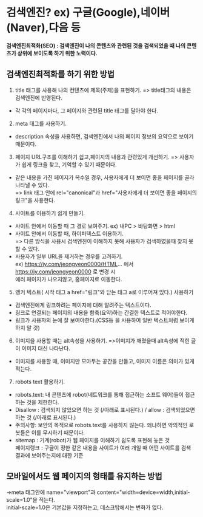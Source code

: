 # 검색엔진?  ex) 구글(Google),네이버(Naver),다음 등
**검색엔진최적화(SEO) : 검색엔진이 나의 콘텐츠와 관련된 것을 검색되었을 때 나의 콘텐츠가 상위에 보이도록 하기 위한 노력이다.** <br>

 ## 검색엔진최적화를 하기 위한 방법

1. title 태그를 사용해 나의 컨탠츠에 제목(주제)을 표현하기. => title태그의 내용은 검색엔진에 반영된다.
 - 각 각의 페이지마다, 그 페이지와 관련된 title 태그를 달아야 한다.
2. meta 태그를 사용하기.
- description 속성을 사용하면, 검색엔진에서 나의 페이지 정보의 요약으로 보이기 때문이다.
3. 페이지 URL구조를 이해하기 쉽고,페이지의 내용과 관련있게 개선하기. => 사용자가 쉽게 링크을 찾고, 기억할 수 있기 때문이다.
- 같은 내용을 가진 페이지가 복수일 경우, 사용자에게 더 보이면 좋을 페이지를 골라 나타낼 수 있다.<br>
 => link 태그 안에 rel="canonical"과 href="사용자에게 더 보이면 좋을 페이지의 링크"을 사용한다.
4. 사이트를 이용하기 쉽게 만들기.
- 사이트 안에서 이동할 때 그 경로 보여주기.
ex) 내PC > 바탕화면 > html
- 사이트 안에서 이동할 때, 하이퍼텍스트 이용하기.<br>
=> 다른 방식을 사용시 검색엔진이 이해하지 못해 사용자가 검색하였을때 찾지 못할 수 있다.
- 사용자가 일부 URL을 제거하는 경우를 고려하기. <br>
ex) https://jy.com/jeongyeon0000/HTML... 에서 https://jy.com/jeongyeon0000 로 변경 시<br>
에러 페이지가 나오지않고, 홈페이지로 이동한다.
 5. 앵커 텍스트( 시작 태그 a href="링크"와 닫는 태그 a로 이루어져 있다.) 사용하기
- 검색엔진에게 링크하려는 페이지에 대해 알려주는 텍스트이다.
- 링크로 연결되는 페이지의 내용을 함축(요약)하는 간결한 택스트로 적어야한다.
- 링크가 사용자의 눈에 잘 보여야한다.(CSS등 을 사용하여 일반 텍스트처럼 보이게 하지 말 것)
6. 이미지을 사용할 때는 alt속성을 사용하기. =>이미지가 깨졌을때 alt속성에 적힌 글이 이미지 대신 나타난다.
- 이미지를 사용할 때, 이미지만 모아두는 공간을 만들고, 이미지 이름은 의미가 있게 적는다.
7. robots text 활용하기.
 - robots.text: 내 콘텐츠에 robot(네트워크를 통해 접근하는 소프트 웨어)들이 접근하는 것을 제한한다.
 - Disallow : 검색되지 않았으면 하는 것 (/아래로 표시된다.)  /  allow : 검색되었으면 하는 것 (/아래로 표시된다.)
 - 주의사항: 보안의 목적으로 robots.text를 사용하지 않는다. 왜냐하면 악의적인 로봇들은 이를 무시하기 때문이다.
 - sitemap : 기계(robot)가 웹 페이지를 이해하기 쉽도록 표현해 놓은 것 <br>
페이지랭크 : 구글이 정한 같은 내용을 사이트가 여러 개일 때 어떤 사이트를 검색 결과에 보여주는지에 대한 기준<br>

## 모바일에서도 웹 페이지의 형태를 유지하는 방법 <br>
->meta 태그안에 name="viewport"과 content="width=device=width,initial-scale=1.0"을 적는다. <br>
initial-scale=1.0은 기본값을 지정하는고, 데스크탑에서는 변화가 없다. <br>
